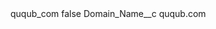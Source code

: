 <?xml version="1.0" encoding="UTF-8"?>
<CustomMetadata xmlns="http://soap.sforce.com/2006/04/metadata" xmlns:xsi="http://www.w3.org/2001/XMLSchema-instance" xmlns:xsd="http://www.w3.org/2001/XMLSchema">
    <label>ququb_com</label>
    <protected>false</protected>
    <values>
        <field>Domain_Name__c</field>
        <value xsi:type="xsd:string">ququb.com</value>
    </values>
</CustomMetadata>

